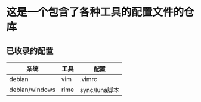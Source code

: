 # 这是一个包含了各种工具的配置文件的仓库
## 已收录的配置
| 系统           | 工具 | 配置          |
|----------------|------|---------------|
| debian         | vim  | .vimrc        |
| debian/windows | rime | sync/luna脚本 |

